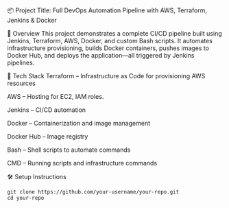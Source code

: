 📦 Project Title: Full DevOps Automation Pipeline with AWS, Terraform, Jenkins & Docker

🚀 Overview
This project demonstrates a complete CI/CD pipeline built using Jenkins, Terraform, AWS, Docker, and custom Bash scripts. It automates infrastructure provisioning, builds Docker containers, pushes images to Docker Hub, and deploys the application—all triggered by Jenkins pipelines.


🔧 Tech Stack
Terraform – Infrastructure as Code for provisioning AWS resources

AWS – Hosting for EC2, IAM roles.

Jenkins – CI/CD automation

Docker – Containerization and image management

Docker Hub – Image registry

Bash – Shell scripts to automate commands

CMD – Running scripts and infrastructure commands

🛠️ Setup Instructions
```
git clone https://github.com/your-username/your-repo.git
cd your-repo
```
